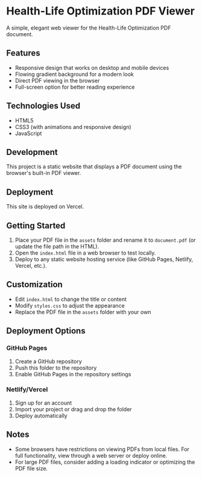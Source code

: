 # Health-Life Optimization PDF Viewer

A simple, elegant web viewer for the Health-Life Optimization PDF document.

## Features

- Responsive design that works on desktop and mobile devices
- Flowing gradient background for a modern look
- Direct PDF viewing in the browser
- Full-screen option for better reading experience

## Technologies Used

- HTML5
- CSS3 (with animations and responsive design)
- JavaScript

## Development

This project is a static website that displays a PDF document using the browser's built-in PDF viewer.

## Deployment

This site is deployed on Vercel.

## Getting Started

1. Place your PDF file in the `assets` folder and rename it to `document.pdf` (or update the file path in the HTML).
2. Open the `index.html` file in a web browser to test locally.
3. Deploy to any static website hosting service (like GitHub Pages, Netlify, Vercel, etc.).

## Customization

- Edit `index.html` to change the title or content
- Modify `styles.css` to adjust the appearance
- Replace the PDF file in the `assets` folder with your own

## Deployment Options

### GitHub Pages

1. Create a GitHub repository
2. Push this folder to the repository
3. Enable GitHub Pages in the repository settings

### Netlify/Vercel

1. Sign up for an account
2. Import your project or drag and drop the folder
3. Deploy automatically

## Notes

- Some browsers have restrictions on viewing PDFs from local files. For full functionality, view through a web server or deploy online.
- For large PDF files, consider adding a loading indicator or optimizing the PDF file size.
